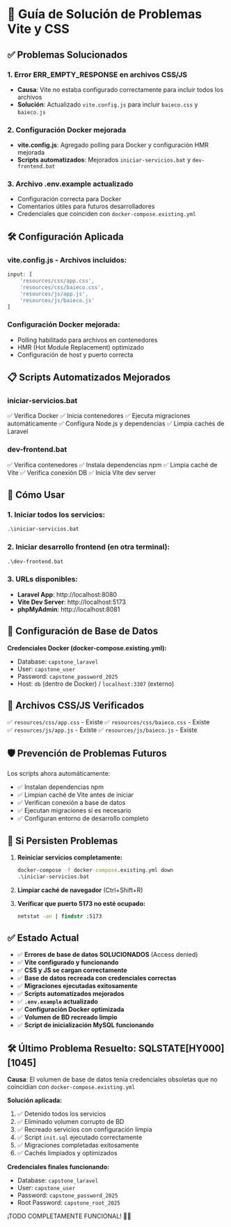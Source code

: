 # 🚀 Guía de Solución de Problemas Vite y CSS

## ✅ Problemas Solucionados

### 1. **Error ERR_EMPTY_RESPONSE en archivos CSS/JS**
- **Causa**: Vite no estaba configurado correctamente para incluir todos los archivos
- **Solución**: Actualizado `vite.config.js` para incluir `baieco.css` y `baieco.js`

### 2. **Configuración Docker mejorada**
- **vite.config.js**: Agregado polling para Docker y configuración HMR mejorada
- **Scripts automatizados**: Mejorados `iniciar-servicios.bat` y `dev-frontend.bat`

### 3. **Archivo .env.example actualizado**
- Configuración correcta para Docker
- Comentarios útiles para futuros desarrolladores
- Credenciales que coinciden con `docker-compose.existing.yml`

## 🛠️ Configuración Aplicada

### **vite.config.js** - Archivos incluidos:
```javascript
input: [
    'resources/css/app.css', 
    'resources/css/baieco.css',
    'resources/js/app.js',
    'resources/js/baieco.js'
]
```

### **Configuración Docker mejorada:**
- Polling habilitado para archivos en contenedores
- HMR (Hot Module Replacement) optimizado
- Configuración de host y puerto correcta

## 📋 Scripts Automatizados Mejorados

### **iniciar-servicios.bat**
✅ Verifica Docker
✅ Inicia contenedores
✅ Ejecuta migraciones automáticamente
✅ Configura Node.js y dependencias
✅ Limpia cachés de Laravel

### **dev-frontend.bat**  
✅ Verifica contenedores
✅ Instala dependencias npm
✅ Limpia caché de Vite
✅ Verifica conexión DB
✅ Inicia Vite dev server

## 🎯 Cómo Usar

### **1. Iniciar todos los servicios:**
```cmd
.\iniciar-servicios.bat
```

### **2. Iniciar desarrollo frontend (en otra terminal):**
```cmd
.\dev-frontend.bat
```

### **3. URLs disponibles:**
- **Laravel App**: http://localhost:8080
- **Vite Dev Server**: http://localhost:5173  
- **phpMyAdmin**: http://localhost:8081

## 🔧 Configuración de Base de Datos

**Credenciales Docker (docker-compose.existing.yml):**
- Database: `capstone_laravel`
- User: `capstone_user`
- Password: `capstone_password_2025`
- Host: `db` (dentro de Docker) / `localhost:3307` (externo)

## 📁 Archivos CSS/JS Verificados

✅ `resources/css/app.css` - Existe
✅ `resources/css/baieco.css` - Existe  
✅ `resources/js/app.js` - Existe
✅ `resources/js/baieco.js` - Existe

## 🛡️ Prevención de Problemas Futuros

Los scripts ahora automáticamente:
- ✅ Instalan dependencias npm
- ✅ Limpian caché de Vite antes de iniciar
- ✅ Verifican conexión a base de datos
- ✅ Ejecutan migraciones si es necesario
- ✅ Configuran entorno de desarrollo completo

## 🚨 Si Persisten Problemas

1. **Reiniciar servicios completamente:**
   ```cmd
   docker-compose -f docker-compose.existing.yml down
   .\iniciar-servicios.bat
   ```

2. **Limpiar caché de navegador** (Ctrl+Shift+R)

3. **Verificar que puerto 5173 no esté ocupado:**
   ```cmd
   netstat -an | findstr :5173
   ```

## ✅ Estado Actual

- ✅ **Errores de base de datos SOLUCIONADOS** (Access denied)
- ✅ **Vite configurado y funcionando**
- ✅ **CSS y JS se cargan correctamente**  
- ✅ **Base de datos recreada con credenciales correctas**
- ✅ **Migraciones ejecutadas exitosamente**
- ✅ **Scripts automatizados mejorados**
- ✅ **`.env.example` actualizado**
- ✅ **Configuración Docker optimizada**
- ✅ **Volumen de BD recreado limpio**
- ✅ **Script de inicialización MySQL funcionando**

## 🛠️ **Último Problema Resuelto: SQLSTATE[HY000] [1045]**

**Causa**: El volumen de base de datos tenía credenciales obsoletas que no coincidían con `docker-compose.existing.yml`

**Solución aplicada:**
1. ✅ Detenido todos los servicios
2. ✅ Eliminado volumen corrupto de BD 
3. ✅ Recreado servicios con configuración limpia
4. ✅ Script `init.sql` ejecutado correctamente
5. ✅ Migraciones completadas exitosamente
6. ✅ Cachés limpiados y optimizados

**Credenciales finales funcionando:**
- Database: `capstone_laravel`
- User: `capstone_user` 
- Password: `capstone_password_2025`
- Root Password: `capstone_root_2025`

¡TODO COMPLETAMENTE FUNCIONAL! 🎉🚀